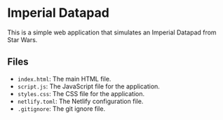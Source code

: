 # Imperial Datapad

This is a simple web application that simulates an Imperial Datapad from Star Wars.

## Files

* `index.html`: The main HTML file.
* `script.js`: The JavaScript file for the application.
* `styles.css`: The CSS file for the application.
* `netlify.toml`: The Netlify configuration file.
* `.gitignore`: The git ignore file.
